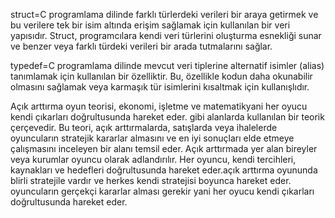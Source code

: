 struct=C programlama dilinde farklı türlerdeki verileri bir araya getirmek ve bu verilere tek bir isim altında erişim sağlamak için kullanılan bir veri yapısıdır.
Struct, programcılara kendi veri türlerini oluşturma esnekliği sunar ve benzer veya farklı türdeki verileri bir arada tutmalarını sağlar.


typedef=C programlama dilinde mevcut veri tiplerine alternatif isimler (alias) tanımlamak için kullanılan bir özelliktir.
Bu, özellikle kodun daha okunabilir olmasını sağlamak veya karmaşık tür isimlerini kısaltmak için kullanışlıdır.


Açık arttırma oyun teorisi, ekonomi, işletme ve matematikyani her oyucu kendi çıkarları doğrultusunda hareket eder. gibi alanlarda kullanılan bir teorik çerçevedir. 
Bu teori, açık arttırmalarda, satışlarda veya ihalelerde oyuncuların stratejik kararlar almasını ve en iyi sonuçları elde etmeye çalışmasını inceleyen bir alanı temsil eder.
Açık arttırmada yer alan bireyler veya kurumlar oyuncu olarak adlandırılır. Her oyuncu, kendi tercihleri, kaynakları ve hedefleri doğrultusunda hareket eder.açık arttırma oyununda blirli stratejile vardır ve herkes kendi stratejisi boyunca hareket eder.
oyuncuların gerçekçi kararlar alması gerekir yani her oyucu kendi çıkarları doğrultusunda hareket eder.
